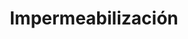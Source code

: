 ---
title: Impermeabilización
id: "6"
imagen: ""
link: ''
catalogo:
meta_keywords:
meta_description:
weight: "9"
menu:
  principal:
    parent: Productos
    weight: 7

---